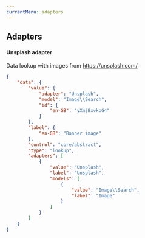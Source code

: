 ```yaml
---
currentMenu: adapters
---
```


## Adapters

#### Unsplash adapter
Data lookup with images from https://unsplash.com/
```JSON
{
	"data": {
		"value": {
			"adapter": "Unsplash",
			"model": "Image\\Search",
			"id": {
				"en-GB": "yXmjBxvkoG4"
			}
		},
		"label": {
			"en-GB": "Banner image"
		},
		"control": "core/abstract",
		"type": "lookup",
		"adapters": [
			{
				"value": "Unsplash",
				"label": "Unsplash",
				"models": [
					{
						"value": "Image\\Search",
						"label": "Image"
					}
				]
			}
		]
	}
}
```
